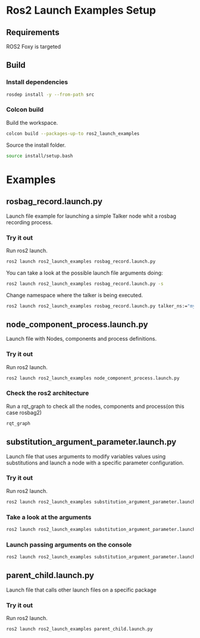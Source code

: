 # Ros2 Launch Examples Setup

## Requirements

ROS2 Foxy is targeted

## Build

### Install dependencies

```sh
rosdep install -y --from-path src
```

### Colcon build

Build the workspace.
```sh
colcon build --packages-up-to ros2_launch_examples
```
Source the install folder.
```sh
source install/setup.bash
```


# Examples
## rosbag_record.launch.py

Launch file example for launching a simple Talker node whit a rosbag recording process.

### Try it out
Run ros2 launch.
```sh
ros2 launch ros2_launch_examples rosbag_record.launch.py
```

You can take a look at the possible launch file arguments doing:
```sh
ros2 launch ros2_launch_examples rosbag_record.launch.py -s
```
Change namespace where the talker is being executed.

```sh
ros2 launch ros2_launch_examples rosbag_record.launch.py talker_ns:="my_random_ns" 
```

## node_component_process.launch.py
Launch file with Nodes, components and process definitions.
### Try it out

Run ros2 launch.
```sh
ros2 launch ros2_launch_examples node_component_process.launch.py
```

### Check the ros2 architecture
Run a rqt_graph to check all the nodes, components and process(on this case rosbag2)
```sh
rqt_graph
```

## substitution_argument_parameter.launch.py
Launch file that uses arguments to modify variables values using substitutions and launch a node with a specific parameter configuration.
### Try it out
Run ros2 launch.
```sh
ros2 launch ros2_launch_examples substitution_argument_parameter.launch.py
```

### Take a look at the arguments
```sh
ros2 launch ros2_launch_examples substitution_argument_parameter.launch.py --show-args
```
### Launch passing arguments on the console
```sh
ros2 launch ros2_launch_examples substitution_argument_parameter.launch.py turtlesim_ns:='turtlesim3' use_provided_red:='True' new_background_r:=200
```

## parent_child.launch.py
Launch file that calls other launch files on a specific package
### Try it out
Run ros2 launch.
```sh
ros2 launch ros2_launch_examples parent_child.launch.py
```
